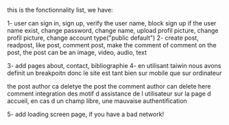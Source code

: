 this is the fonctionnality list, we have:

1- user can
sign in,
sign up, verify the user name, block sign up if the user name exist,
change password,
change name,
upload profil picture,
change profil picture,
change account type("public default")
2- create post,
readpost,
like post,
comment post,
make the comment of comment on the post,
the post can be an
image,
video,
audio,
text

3- add pages
about,
contact,
bibliographie
4-
en utilisant taiwin nous avons definit un breakpoitn donc le site est tant bien sur mobile que sur ordinateur

the post author ca deletye the post
the comment author can delete here comment
integration des motif d assistance de l utilisateur sur la page d accueil, en cas d un champ libre, une mauvaise authentification

5- add loading screen page, if you have a bad network!
